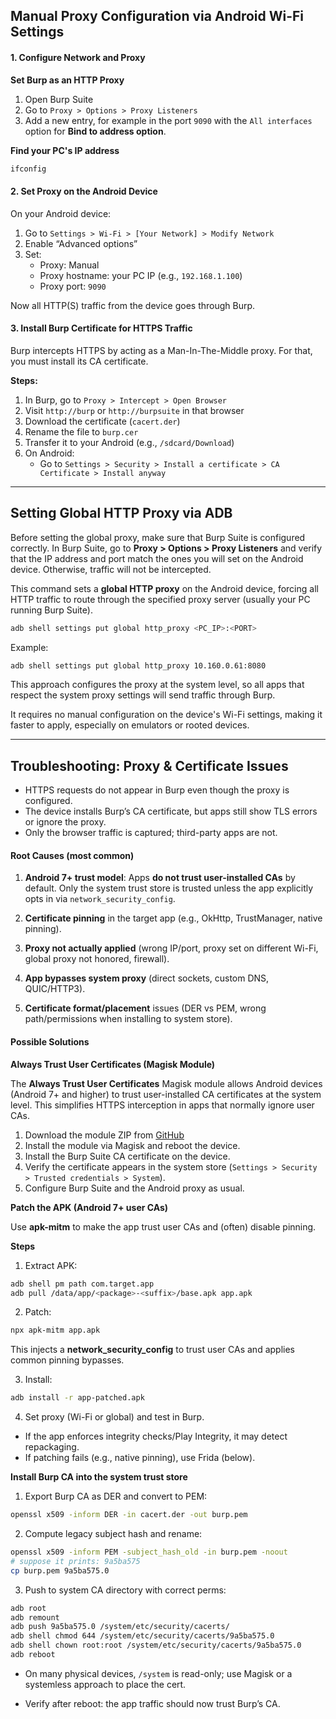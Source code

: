 
## Manual Proxy Configuration via Android Wi-Fi Settings
####  1. Configure Network and Proxy

**Set Burp as an HTTP Proxy**

1. Open Burp Suite
2. Go to `Proxy > Options > Proxy Listeners`
3. Add a new entry, for example in the port `9090` with the `All interfaces` option for **Bind to address option**.

**Find your PC's IP address**
```bash
ifconfig
```

#### 2. Set Proxy on the Android Device

On your Android device:

1. Go to `Settings > Wi-Fi > [Your Network] > Modify Network`
2. Enable “Advanced options”
3. Set:
    - Proxy: Manual
    - Proxy hostname: your PC IP (e.g., `192.168.1.100`)
    - Proxy port: `9090`

Now all HTTP(S) traffic from the device goes through Burp.
 

#### 3. Install Burp Certificate for HTTPS Traffic

Burp intercepts HTTPS by acting as a Man-In-The-Middle proxy. For that, you must install its CA certificate.

**Steps:**

1. In Burp, go to `Proxy > Intercept > Open Browser`
2. Visit `http://burp` or `http://burpsuite` in that browser
3. Download the certificate (`cacert.der`)
4. Rename the file to `burp.cer`
5. Transfer it to your Android (e.g., `/sdcard/Download`)
6. On Android:
    - Go to `Settings > Security > Install a certificate > CA Certificate > Install anyway`


---


## Setting Global HTTP Proxy via ADB
Before setting the global proxy, make sure that Burp Suite is configured correctly. In Burp Suite, go to **Proxy > Options > Proxy Listeners** and verify that the IP address and port match the ones you will set on the Android device. Otherwise, traffic will not be intercepted.

This command sets a **global HTTP proxy** on the Android device, forcing all HTTP traffic to route through the specified proxy server (usually your PC running Burp Suite).

```bash
adb shell settings put global http_proxy <PC_IP>:<PORT>
```

Example:
```bash
adb shell settings put global http_proxy 10.160.0.61:8080
```

This approach configures the proxy at the system level, so all apps that respect the system proxy settings will send traffic through Burp.

It requires no manual configuration on the device's Wi-Fi settings, making it faster to apply, especially on emulators or rooted devices.


---

## Troubleshooting: Proxy & Certificate Issues 



- HTTPS requests do not appear in Burp even though the proxy is configured.
- The device installs Burp’s CA certificate, but apps still show TLS errors or ignore the proxy.
- Only the browser traffic is captured; third-party apps are not.



#### Root Causes (most common)

1. **Android 7+ trust model**: Apps **do not trust user-installed CAs** by default. Only the system trust store is trusted unless the app explicitly opts in via `network_security_config`.
    
2. **Certificate pinning** in the target app (e.g., OkHttp, TrustManager, native pinning).
    
3. **Proxy not actually applied** (wrong IP/port, proxy set on different Wi-Fi, global proxy not honored, firewall).
    
4. **App bypasses system proxy** (direct sockets, custom DNS, QUIC/HTTP3).
    
5. **Certificate format/placement** issues (DER vs PEM, wrong path/permissions when installing to system store).


#### Possible Solutions

**Always Trust User Certificates (Magisk Module)**

The **Always Trust User Certificates** Magisk module allows Android devices (Android 7+ and higher) to trust user-installed CA certificates at the system level. This simplifies HTTPS interception in apps that normally ignore user CAs.

1. Download the module ZIP from [GitHub](https://github.com/NVISOsecurity/AlwaysTrustUserCerts/releases)
2. Install the module via Magisk and reboot the device.
3. Install the Burp Suite CA certificate on the device.
4. Verify the certificate appears in the system store (`Settings > Security > Trusted credentials > System`).
5. Configure Burp Suite and the Android proxy as usual.



**Patch the APK (Android 7+ user CAs)**

Use **apk-mitm** to make the app trust user CAs and (often) disable pinning.

**Steps**

1. Extract APK:
```bash
adb shell pm path com.target.app
adb pull /data/app/<package>-<suffix>/base.apk app.apk
```

2. Patch:
```bash
npx apk-mitm app.apk
```

This injects a **network_security_config** to trust user CAs and applies common pinning bypasses.

3. Install:
```bash
adb install -r app-patched.apk
```

4. Set proxy (Wi-Fi or global) and test in Burp.

- If the app enforces integrity checks/Play Integrity, it may detect repackaging.
- If patching fails (e.g., native pinning), use Frida (below).


**Install Burp CA into the system trust store**

1. Export Burp CA as DER and convert to PEM:

```bash
openssl x509 -inform DER -in cacert.der -out burp.pem
```

2. Compute legacy subject hash and rename:

```bash
openssl x509 -inform PEM -subject_hash_old -in burp.pem -noout
# suppose it prints: 9a5ba575
cp burp.pem 9a5ba575.0
```

3. Push to system CA directory with correct perms:
```bash
adb root
adb remount
adb push 9a5ba575.0 /system/etc/security/cacerts/
adb shell chmod 644 /system/etc/security/cacerts/9a5ba575.0
adb shell chown root:root /system/etc/security/cacerts/9a5ba575.0
adb reboot
```

- On many physical devices, `/system` is read-only; use Magisk or a systemless approach to place the cert.

- Verify after reboot: the app traffic should now trust Burp’s CA.